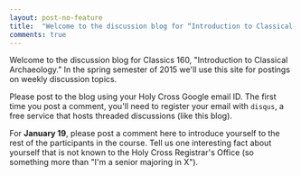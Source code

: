 ```yaml
---
layout: post-no-feature
title:  "Welcome to the discussion blog for “Introduction to Classical Archaeology”"
comments: true
---
```


Welcome to the discussion blog for Classics 160, "Introduction to Classical Archaeology." In the spring semester of 2015 we'll use this site for postings on weekly discussion topics.

Please post to the blog using your Holy Cross Google email ID.  The first time you post a comment, you'll need to register your email with `disqus`, a free service that hosts threaded discussions (like this blog).

For **January 19**, please post a comment here to introduce yourself to the rest of the participants in the course.  Tell us one interesting fact about yourself that is not known to the Holy Cross Registrar's Office (so something more than "I'm a senior majoring in X").